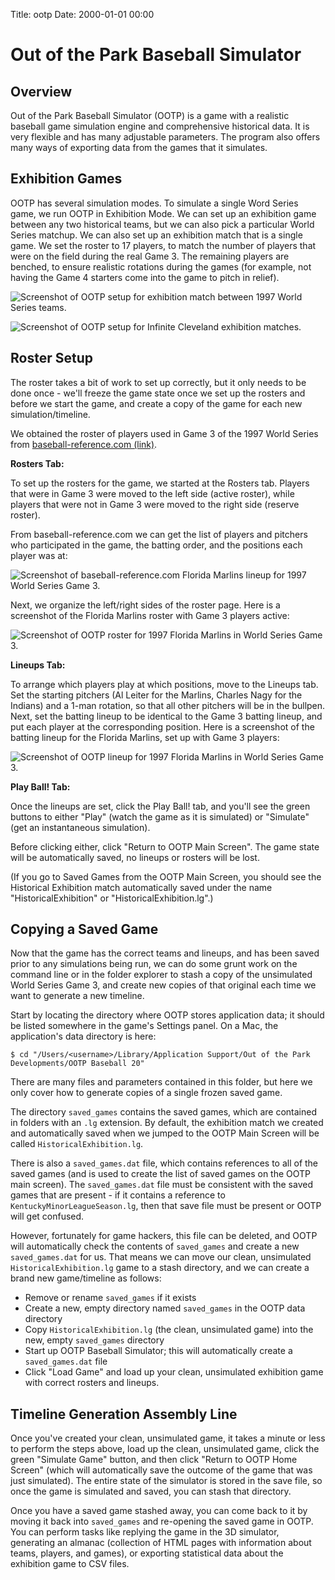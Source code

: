 Title: ootp
Date: 2000-01-01 00:00

# Out of the Park Baseball Simulator

## Overview

Out of the Park Baseball Simulator (OOTP) is a
game with a realistic baseball game simulation engine
and comprehensive historical data. It is very flexible
and has many adjustable parameters. The program also offers
many ways of exporting data from the games that it simulates.

## Exhibition Games

OOTP has several simulation modes. To simulate a single
Word Series game, we run OOTP in Exhibition Mode. We can
set up an exhibition game between any two historical teams,
but we can also pick a particular World Series matchup.
We can also set up an exhibition match that is a single game.
We set the roster to 17 players, to match the number of
players that were on the field during the real Game 3.
The remaining players are benched, to ensure realistic
rotations during the games (for example, not having the
Game 4 starters come into the game to pitch in relief).

![Screenshot of OOTP setup for exhibition match between 1997 World Series teams.](/img/ootp1.png)

![Screenshot of OOTP setup for Infinite Cleveland exhibition matches.](/img/ootp2.png)

## Roster Setup

The roster takes a bit of work to set up correctly, but it only needs
to be done once - we'll freeze the game state once we set up the rosters
and before we start the game, and create a copy of the game for each
new simulation/timeline.

We obtained the roster of players used in Game 3 of the 1997 World Series
from [baseball-reference.com (link)](https://www.baseball-reference.com/boxes/CLE/CLE199710210.shtml).

**Rosters Tab:**

To set up the rosters for the game, we started at the Rosters tab.
Players that were in Game 3 were moved to the left side (active roster),
while players that were not in Game 3 were moved to the right side
(reserve roster).

From baseball-reference.com we can get the list of players and pitchers who
participated in the game, the batting order, and the positions each player was at:

![Screenshot of baseball-reference.com Florida Marlins lineup for 1997 World Series Game 3.](/img/baseballreference1.png)

Next, we organize the left/right sides of the roster page. Here is a screenshot
of the Florida Marlins roster with Game 3 players active:

![Screenshot of OOTP roster for 1997 Florida Marlins in World Series Game 3.](/img/ootp3.png)

**Lineups Tab:**

To arrange which players play at which positions, move to the Lineups tab.
Set the starting pitchers (Al Leiter for the Marlins, Charles Nagy for the Indians)
and a 1-man rotation, so that all other pitchers will be in the bullpen.
Next, set the batting lineup to be identical to the Game 3 batting lineup,
and put each player at the corresponding position. Here is a screenshot of
the batting lineup for the Florida Marlins, set up with Game 3 players:

![Screenshot of OOTP lineup for 1997 Florida Marlins in World Series Game 3.](/img/ootp4.png)

**Play Ball! Tab:**

Once the lineups are set, click the Play Ball! tab, and you'll see the green buttons to
either "Play" (watch the game as it is simulated) or "Simulate" (get an instantaneous
simulation).

Before clicking either, click "Return to OOTP Main Screen". The game state will be automatically saved,
no lineups or rosters will be lost.

(If you go to Saved Games from the OOTP Main Screen, you should see the Historical Exhibition
match automatically saved under the name "HistoricalExhibition" or "HistoricalExhibition.lg".)

## Copying a Saved Game

Now that the game has the correct teams and lineups, and has been saved prior to any
simulations being run, we can do some grunt work on the command line or in the folder
explorer to stash a copy of the unsimulated World Series Game 3, and create new copies
of that original each time we want to generate a new timeline.

Start by locating the directory where OOTP stores application data; it should be listed
somewhere in the game's Settings panel. On a Mac, the application's data directory is here:

```
$ cd "/Users/<username>/Library/Application Support/Out of the Park Developments/OOTP Baseball 20"
```

There are many files and parameters contained in this folder, but here we only cover how to
generate copies of a single frozen saved game.

The directory `saved_games` contains the saved games, which are contained in folders with an
`.lg` extension. By default, the exhibition match we created and automatically saved when
we jumped to the OOTP Main Screen will be called `HistoricalExhibition.lg`.

There is also a `saved_games.dat` file, which contains references to all of the saved games
(and is used to create the list of saved games on the OOTP main screen). The `saved_games.dat` file
must be consistent with the saved games that are present - if it contains a reference to
`KentuckyMinorLeagueSeason.lg`, then that save file must be present or OOTP will get confused.

However, fortunately for game hackers, this file can be deleted, and OOTP will automatically
check the contents of `saved_games` and create a new `saved_games.dat` for us. That means we can
move our clean, unsimulated `HistoricalExhibition.lg` game to a stash directory, and we can
create a brand new game/timeline as follows:

* Remove or rename `saved_games` if it exists
* Create a new, empty directory named `saved_games` in the OOTP data directory
* Copy `HistoricalExhibition.lg` (the clean, unsimulated game) into the new, empty `saved_games` directory
* Start up OOTP Baseball Simulator; this will automatically create a `saved_games.dat` file
* Click "Load Game" and load up your clean, unsimulated exhibition game with correct rosters and lineups.

## Timeline Generation Assembly Line

Once you've created your clean, unsimulated game, it takes a minute or less to perform the steps above,
load up the clean, unsimulated game, click the green "Simulate Game" button, and then click
"Return to OOTP Home Screen" (which will automatically save the outcome of the game that was
just simulated). The entire state of the simulator is stored in the save file, so once the
game is simulated and saved, you can stash that directory.

Once you have a saved game stashed away, you can come back to it by moving it back into `saved_games` and
re-opening the saved game in OOTP. You can perform tasks like replying the game in the 3D simulator,
generating an almanac (collection of HTML pages with information about teams, players, and games),
or exporting statistical data about the exhibition game to CSV files.


